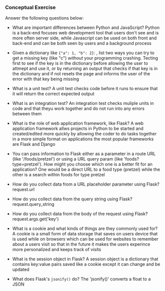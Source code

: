 ### Conceptual Exercise

Answer the following questions below:

- What are important differences between Python and JavaScript?
Python is a back-end focuses web development tool that users don't see and is more often server side, while Javascript can be used on both front and back-end and can be both seen by users and a  background process

- Given a dictionary like ``{"a": 1, "b": 2}``: , list two ways you
  can try to get a missing key (like "c") *without* your programming
  crashing.
Tecting first to see if the key is in the dictionary before allowing the user to attmept and use it, or by returning an output that checks if that key is in the dictionary and if not resets the page and informs the user of the error with that key being missing

- What is a unit test?
A unit test checks code before it runs to ensure that it will return the correct expected output 

- What is an integration test?
An integration test checks muliple units in code and that theyu work together and do not run into any errors between them 

- What is the role of web application framework, like Flask?
A web application framework allws projects in Python to be started and created/edited more quickly by allowing the coder to do tasks together in a more simple format on applications the most popular frameworks are Flask and Django

- You can pass information to Flask either as a parameter in a route URL
  (like '/foods/pretzel') or using a URL query param (like
  'foods?type=pretzel'). How might you choose which one is a better fit
  for an application?
One would be a direct URL to a food type (pretzel) while the other is a search within foods for type pretzel

- How do you collect data from a URL placeholder parameter using Flask?
request.url

- How do you collect data from the query string using Flask?
 request.query_string

- How do you collect data from the body of the request using Flask?
request.args.get('key')

- What is a cookie and what kinds of things are they commonly used for?
A cookie is a small form of data storage that saves on users device that is used while on browsers which can be used for websites to remember about a users visit so that in the future it makes the users experince more personalized and keeps track of visits 

- What is the session object in Flask?
A session object is a dictionary that contains key:value pairs saved like a cookie except it can change and be updated 

- What does Flask's `jsonify()` do?
The 'jsonify()' converts a float to a JSON  